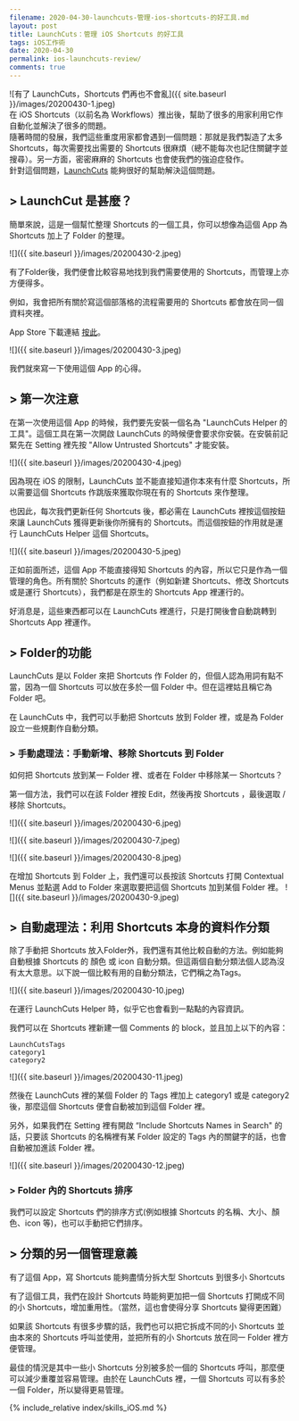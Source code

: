 ```yaml
---
filename: 2020-04-30-launchcuts-管理-ios-shortcuts-的好工具.md
layout: post
title: LaunchCuts：管理 iOS Shortcuts 的好工具
tags: iOS工作術
date: 2020-04-30
permalink: ios-launchcuts-review/
comments: true
---
```


![有了 LaunchCuts，Shortcuts 們再也不會亂]({{ site.baseurl }}/images/20200430-1.jpeg)  
在 iOS Shortcuts（以前名為 Workflows）推出後，幫助了很多的用家利用它作自動化並解決了很多的問題。  
隨著時間的發展，我們這些重度用家都會遇到一個問題：那就是我們製造了太多 Shortcuts，每次需要找出需要的 Shortcuts 很麻煩（總不能每次也記住關鍵字並搜尋）。另一方面，密密麻麻的 Shortcuts 也會使我們的強迫症發作。  
針對這個問題，[LaunchCuts](https://launchcuts.com) 能夠很好的幫助解決這個問題。

## > LaunchCut 是甚麼？

簡單來說，這是一個幫忙整理 Shortcuts 的一個工具，你可以想像為這個 App 為 Shortcuts 加上了 Folder 的整理。

![]({{ site.baseurl }}/images/20200430-2.jpeg)

有了Folder後，我們便會比較容易地找到我們需要使用的 Shortcuts，而管理上亦方便得多。

例如，我會把所有關於寫這個部落格的流程需要用的 Shortcuts 都會放在同一個資料夾裡。

App Store 下載連結 [按此](https://apps.apple.com/hk/app/launchcuts/id1489780246?l=en)。

![]({{ site.baseurl }}/images/20200430-3.jpeg)

我們就來寫一下使用這個 App 的心得。

## > 第一次注意

在第一次使用這個 App 的時候，我們要先安裝一個名為 "LaunchCuts Helper 的工具"。這個工具在第一次開啟 LaunchCuts 的時候便會要求你安裝。在安裝前記緊先在 Setting 裡先按 "Allow Untrusted Shortcuts" 才能安裝。

![]({{ site.baseurl }}/images/20200430-4.jpeg)

因為現在 iOS 的限制，LaunchCuts 並不能直接知道你本來有什麼 Shortcuts，所以需要這個 Shortcuts 作跳版來獲取你現在有的 Shortcuts 來作整理。

也因此，每次我們更新任何 Shortcuts 後，都必需在 LaunchCuts 裡按這個按鈕來讓 LaunchCuts 獲得更新後你所擁有的 Shortcuts。而這個按鈕的作用就是運行 LaunchCuts Helper 這個 Shortcuts。

![]({{ site.baseurl }}/images/20200430-5.jpeg)

正如前面所述，這個 App 不能直接得知 Shortcuts 的內容，所以它只是作為一個管理的角色。所有關於 Shortcuts 的運作（例如新建 Shortcuts、修改 Shortcuts 或是運行 Shortcuts），我們都是在原生的 Shortcuts App 裡運行的。

好消息是，這些東西都可以在 LaunchCuts 裡進行，只是打開後會自動跳轉到 Shortcuts App 裡運作。

## > Folder的功能

LaunchCuts 是以 Folder 來把 Shortcuts 作 Folder 的，但個人認為用詞有點不當，因為一個 Shortcuts 可以放在多於一個 Folder 中。但在這裡姑且稱它為 Folder 吧。

在 LaunchCuts 中，我們可以手動把 Shortcuts 放到 Folder 裡，或是為 Folder 設立一些規劃作自動分類。

### > 手動處理法：手動新增、移除 Shortcuts 到 Folder

如何把 Shortcuts 放到某一 Folder 裡、或者在 Folder 中移除某一 Shortcuts？

第一個方法，我們可以在該 Folder 裡按 Edit，然後再按 Shortcuts ，最後選取 / 移除 Shortcuts。

![]({{ site.baseurl }}/images/20200430-6.jpeg)

![]({{ site.baseurl }}/images/20200430-7.jpeg)

![]({{ site.baseurl }}/images/20200430-8.jpeg)

在增加 Shortcuts 到 Folder 上，我們還可以長按該 Shortcuts 打開 Contextual Menus 並點選 Add to Folder 來選取要把這個 Shortcuts 加到某個 Folder 裡。
![]({{ site.baseurl }}/images/20200430-9.jpeg)

## > 自動處理法：利用 Shortcuts 本身的資料作分類

除了手動把 Shortcuts 放入Folder外，我們還有其他比較自動的方法。例如能夠自動根據 Shortcuts 的 顏色 或 icon 自動分類。但這兩個自動分類法個人認為沒有太大意思。以下說一個比較有用的自動分類法，它們稱之為Tags。

![]({{ site.baseurl }}/images/20200430-10.jpeg)

在運行 LaunchCuts Helper 時，似乎它也會看到一點點的內容資訊。

我們可以在 Shortcuts 裡新建一個 Comments 的 block，並且加上以下的內容：

	LaunchCutsTags
	category1
	category2

![]({{ site.baseurl }}/images/20200430-11.jpeg)

然後在 LaunchCuts 裡的某個 Folder 的 Tags 裡加上 category1 或是 category2 後，那麼這個 Shortcuts 便會自動被加到這個 Folder 裡。

另外，如果我們在 Setting 裡有開啟 “Include Shortcuts Names in Search" 的話，只要該 Shortcuts 的名稱裡有某 Folder 設定的 Tags 內的關鍵字的話，也會自動被加進該 Folder 裡。

![]({{ site.baseurl }}/images/20200430-12.jpeg)

### > Folder 內的 Shortcuts 排序

我們可以設定 Shortcuts 們的排序方式(例如根據 Shortcuts 的名稱、大小、顏色、icon 等)，也可以手動把它們排序。

## > 分類的另一個管理意義

有了這個 App，寫 Shortcuts 能夠盡情分拆大型 Shortcuts 到很多小 Shortcuts

有了這個工具，我們在設計 Shortcuts 時能夠更加把一個 Shortcuts 打開成不同的小 Shortcuts，增加重用性。（當然，這也會使得分享 Shortcuts 變得更困難）

如果該 Shortcuts 有很多步驟的話，我們也可以把它拆成不同的小 Shortcuts 並由本來的 Shortcuts 呼叫並使用，並把所有的小 Shortcuts 放在同一 Folder 裡方便管理。

最佳的情況是其中一些小 Shortcuts 分別被多於一個的 Shortcuts 呼叫，那麼便可以減少重覆並容易管理。由於在 LaunchCuts 裡，一個 Shortcuts 可以有多於一個 Folder，所以變得更易管理。

{% include_relative index/skills_iOS.md %}
